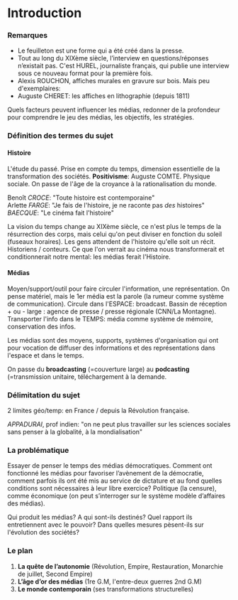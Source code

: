 # Introduction

### Remarques

* Le feuilleton est une forme qui a été créé dans la presse.
* Tout au long du XIXème siècle, l’interview en questions/réponses n’existait pas. C'est HUREL, journaliste français, qui publie une interview sous ce nouveau format pour la première fois.
* Alexis ROUCHON, affiches murales en gravure sur bois. Mais peu d'exemplaires:
* Auguste CHERET: les affiches en lithographie \(depuis 1811\)

Quels facteurs peuvent influencer les médias, redonner de la profondeur pour comprendre le jeu des médias, les objectifs, les stratégies.

### Définition des termes du sujet

#### Histoire

L'étude du passé. Prise en compte du temps, dimension essentielle de la transformation des sociétés. **Positivisme**: Auguste COMTE. Physique sociale. On passe de l'âge de la croyance à la rationalisation du monde.

Benoît _CROCE_: "Toute histoire est contemporaine"  
Arlette _FARGE_: "Je fais de l'histoire, je ne raconte pas _des_ histoires"  
_BAECQUE_: "Le cinéma fait l'histoire"

La vision du temps change au XIXème siècle, ce n'est plus le temps de la résurrection des corps, mais celui qu'on peut diviser en fonction du soleil \(fuseaux horaires\). Les gens attendent de l'histoire qu'elle soit un récit. Historiens / conteurs. Ce que l'on verrait au cinéma nous transformerait et conditionnerait notre mental: les médias ferait l'Histoire.

#### Médias

Moyen/support/outil pour faire circuler l'information, une représentation. On pense matériel, mais le 1er média est la parole \(la rumeur comme système de communication\). Circule dans l'ESPACE: broadcast. Bassin de réception + ou - large : agence de presse / presse régionale \(CNN/La Montagne\). Transporter l'info dans le TEMPS: média comme système de mémoire, conservation des infos.

Les médias sont des moyens, supports, systèmes d'organisation qui ont pour vocation de diffuser des informations et des représentations dans l'espace et dans le temps.

On passe du **broadcasting** \(=couverture large\) au **podcasting** \(=transmission unitaire, téléchargement à la demande.

### Délimitation du sujet

2 limites géo/temp: en France / depuis la Révolution française.

_APPADURAI_, prof indien: "on ne peut plus travailler sur les sciences sociales sans penser à la globalité, à la mondialisation"

### La problématique

Essayer de penser le temps des médias démocratiques. Comment ont fonctionné les médias pour favoriser l’avènement de la démocratie, comment parfois ils ont été mis au service de dictature et au fond quelles conditions sont nécessaires à leur libre exercice? Politique \(la censure\), comme économique \(on peut s’interroger sur le système modèle d’affaires des médias\).

Qui produit les médias? A qui sont-ils destinés? Quel rapport ils entretiennent avec le pouvoir? Dans quelles mesures pèsent-ils sur l'évolution des sociétés?

### Le plan

1. **La quête de l’autonomie** \(Révolution, Empire, Restauration, Monarchie de juillet, Second Empire\)
2. **L’âge d’or des médias** \(1re G.M, l'entre-deux guerres 2nd G.M\)
3. **Le monde contemporain** \(ses transformations structurelles\)

